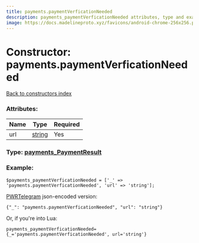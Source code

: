 ```yaml
---
title: payments.paymentVerficationNeeded
description: payments_paymentVerficationNeeded attributes, type and example
image: https://docs.madelineproto.xyz/favicons/android-chrome-256x256.png
---
```

# Constructor: payments.paymentVerficationNeeded  
[Back to constructors index](index.md)



### Attributes:

| Name     |    Type       | Required |
|----------|---------------|----------|
|url|[string](../types/string.md) | Yes|



### Type: [payments\_PaymentResult](../types/payments_PaymentResult.md)


### Example:

```
$payments_paymentVerficationNeeded = ['_' => 'payments.paymentVerficationNeeded', 'url' => 'string'];
```  

[PWRTelegram](https://pwrtelegram.xyz) json-encoded version:

```
{"_": "payments.paymentVerficationNeeded", "url": "string"}
```


Or, if you're into Lua:  


```
payments_paymentVerficationNeeded={_='payments.paymentVerficationNeeded', url='string'}

```



